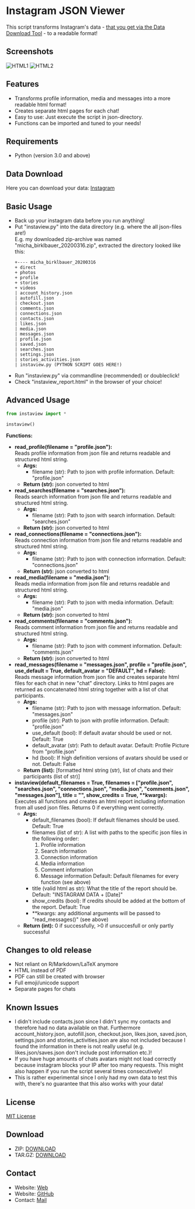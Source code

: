 # Instagram JSON Viewer

This script transforms Instagram's data - [that you get via the Data Download Tool](https://www.instagram.com/download/request/) - to a readable format!

## Screenshots

![HTML1](screenshot1.jpg)
![HTML2](screenshot2.jpg)

## Features

- Transforms profile information, media and messages into a more readable html format!
- Creates separate html pages for each chat!
- Easy to use: Just execute the script in json-directory.
- Functions can be imported and tuned to your needs!

## Requirements

- Python (version 3.0 and above)

## Data Download

Here you can download your data: [Instagram](https://www.instagram.com/download/request/)

## Basic Usage

- Back up your instagram data before you run anything!
- Put "instaview.py" into the data directory (e.g. where the all json-files are!)  
  E.g. my downloaded zip-archive was named "micha_birklbauer_20200316.zip", extracted the directory looked like this:
  ```
  +---- micha_birklbauer_20200316
  + direct
  + photos
  + profile
  + stories
  + videos
  | account_history.json
  | autofill.json
  | checkout.json
  | comments.json
  | connections.json
  | contacts.json
  | likes.json
  | media.json
  | messages.json
  | profile.json
  | saved.json
  | searches.json
  | settings.json
  | stories_activities.json
  | instaview.py (PYTHON SCRIPT GOES HERE!)
  ```
- Run "instaview.py" via commandline (recommended) or doubleclick!
- Check "instaview_report.html" in the browser of your choice!

## Advanced Usage

```python
from instaview import *

instaview()
```

**Functions:**
- **read_profile(filename = "profile.json"):**  
  Reads profile information from json file and returns readable and structured html string.
  - **Args:**
    - filename (str): Path to json with profile information. Default: "profile.json"
  - **Return (str):** json converted to html
- **read_searches(filename = "searches.json"):**  
  Reads search information from json file and returns readable and structured html string.
  - **Args:**
    - filename (str): Path to json with search information. Default: "searches.json"
  - **Return (str):** json converted to html
- **read_connections(filename = "connections.json"):**  
  Reads connection information from json file and returns readable and structured html string.
  - **Args:**
    - filename (str): Path to json with connection information. Default: "connections.json"
  - **Return (str):** json converted to html
- **read_media(filename = "media.json"):**  
  Reads media information from json file and returns readable and structured html string.
  - **Args:**
    - filename (str): Path to json with media information. Default: "media.json"
  - **Return (str):** json converted to html
- **read_comments(filename = "comments.json"):**  
  Reads comment information from json file and returns readable and structured html string.
  - **Args:**
    - filename (str): Path to json with comment information. Default: "comments.json"
  - **Return (str):** json converted to html
- **read_messages(filename = "messages.json", profile = "profile.json", use_default = True, default_avatar = "DEFAULT", hd = False):**  
  Reads message information from json file and creates separate html files for each chat in new "chat" directory. Links to html pages are returned as concatenated html string together with a list of chat participants.
  - **Args:**
    - filename (str): Path to json with message information. Default: "messages.json"
    - profile (str): Path to json with profile information. Default: "profile.json"
    - use_default (bool): If default avatar should be used or not. Default: True
    - default_avatar (str): Path to default avatar. Default: Profile Picture from "profile.json"
    - hd (bool): If high definition versions of avatars should be used or not. Default: False
  - **Return (list):** [formatted html string (str), list of chats and their participants (list of str)]
- **instaview(default_filenames = True, filenames = ["profile.json", "searches.json", "connections.json", "media.json", "comments.json", "messages.json"], title = "", show_credits = True, \*\*kwargs):**  
  Executes all functions and creates an html report including information from all used json files. Returns 0 if everything went correctly.
  - **Args:**
    - default_filenames (bool): If default filenames should be used. Default: True
    - filenames (list of str): A list with paths to the specific json files in the following order:
      1. Profile information
      2. Search information
      3. Connection information
      4. Media information
      5. Comment information
      6. Message information
      Default: Default filenames for every function (see above)
    - title (valid html as str): What the title of the report should be. Default: "INSTAGRAM DATA + [Date]"
    - show_credits (bool): If credits should be added at the bottom of the report. Default: True
    - \*\*kwargs: any additional arguments will be passed to "read_messages()" (see above)
  - **Return (int):** 0 if successfully, >0 if unsuccesfull or only partly successful

## Changes to old release

- Not reliant on R/Markdown/LaTeX anymore
- HTML instead of PDF
- PDF can still be created with browser
- Full emoji/unicode support
- Separate pages for chats

## Known Issues

- I didn't include contacts.json since I didn't sync my contacts and therefore had no data available on that. Furthermore account_history.json, autofill.json, checkout.json, likes.json, saved.json, settings.json and stories_activities.json are also not included because I found the information in there is not really useful (e.g. likes.json/saves.json don't include post information etc.)!
- If you have huge amounts of chats avatars might not load correctly because instagram blocks your IP after too many requests. This might also happen if you run the script several times consecutively!
- This is rather experimental since I only had my own data to test this with, there's no guarantee that this also works with your data!

## License

[MIT License](https://github.com/t0xic-m/instagram_data_download_viewer/blob/master/LICENSE.md)

## Download

- ZIP: [DOWNLOAD](https://github.com/t0xic-m/instagram_json_viewer/archive/master.zip)
- TAR.GZ: [DOWNLOAD](https://github.com/t0xic-m/instagram_json_viewer/archive/master.tar.gz)

## Contact

- Website: [Web](https://t0xic-m.github.io/web)
- Website: [GitHub](https://t0xic-m.github.io/)
- Contact: [Mail](mailto:micha.birklbauer@gmail.com)
